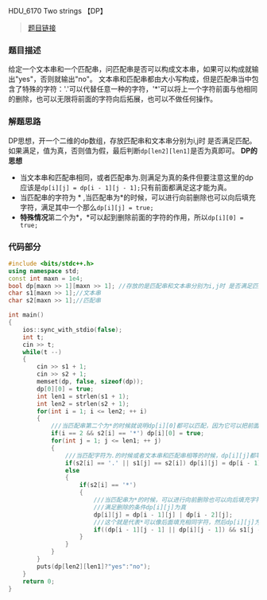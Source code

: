 HDU_6170 Two strings 【DP】
<!--more-->
> [题目链接](http://acm.hdu.edu.cn/showproblem.php?pid=6170)

### 题目描述 ###
给定一个文本串和一个匹配串，问匹配串是否可以构成文本串，如果可以构成就输出"yes"，否则就输出"no"。
文本串和匹配串都由大小写构成，但是匹配串当中包含了特殊的字符：'.'可以代替任意一种的字符，'*'可以将上一个字符前面与他相同的删除，也可以无限将前面的字符向后拓展，也可以不做任何操作。
### 解题思路 ###
DP思想，开一个二维的dp数组，存放匹配串和文本串分别为i,j时 是否满足匹配。如果满足，值为真，否则值为假，最后判断`dp[len2][len1]`是否为真即可。
**DP的思想**

- 当文本串和匹配串相同，或者匹配串为.则满足为真的条件但要注意这里的dp应该是`dp[i][j] = dp[i - 1][j - 1];`只有前面都满足这才能为真。
- 当匹配串的字符为 * ,当匹配串为*的时候，可以进行向前删除也可以向后填充字符，满足其中一个那么`dp[i][j] = true;`
- **特殊情况**第二个为*，*可以起到删除前面的字符的作用，所以`dp[i][0] = true;`

### 代码部分 ###
```cpp
#include <bits/stdc++.h>
using namespace std;
const int maxn = 1e4;
bool dp[maxn >> 1][maxn >> 1]; //存放的是匹配串和文本串分别为i,j时 是否满足匹配
char s1[maxn >> 1];//文本串
char s2[maxn >> 1];//匹配串

int main()
{
    ios::sync_with_stdio(false);
    int t;
    cin >> t;
    while(t --)
    {
        cin >> s1 + 1;
        cin >> s2 + 1;
        memset(dp, false, sizeof(dp));
        dp[0][0] = true;
        int len1 = strlen(s1 + 1);
        int len2 = strlen(s2 + 1);
        for(int i = 1; i <= len2; ++ i)
        {
            ///当匹配串第二个为*的时候就说明dp[i][0]都可以匹配，因为它可以把前面的字符给删掉
            if(i == 2 && s2[i] == '*') dp[i][0] = true;
            for(int j = 1; j <= len1; ++ j)
            {
                ///当匹配字符为.的时候或者文本串和匹配串相等的时候，dp[i][j]都等于前一个状态
                if(s2[i] == '.' || s1[j] == s2[i]) dp[i][j] = dp[i - 1][j - 1];
                else
                {
                    if(s2[i] == '*')
                    {
                        ///当匹配串为*的时候，可以进行向前删除也可以向后填充字符，满足其中一个那么dp[i][j] 都为真
                        ///满足删除的条件dp[i][j]为真
                        dp[i][j] = dp[i - 1][j] | dp[i - 2][j];
                        ///这个就是代表*可以像后面填充相同字符，然后dp[i][j]为真
                        if((dp[i - 1][j - 1] || dp[i][j - 1]) && s1[j - 1] == s1[j]) dp[i][j] = true;
                    }
                }
            }
        }
        puts(dp[len2][len1]?"yes":"no");
    }
    return 0;
}

```